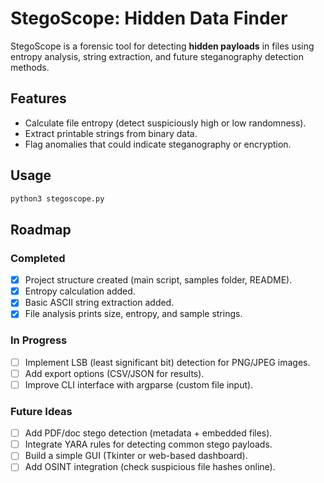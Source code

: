 # StegoScope: Hidden Data Finder

StegoScope is a forensic tool for detecting **hidden payloads** in files using entropy analysis, string extraction, and future steganography detection methods.

## Features
- Calculate file entropy (detect suspiciously high or low randomness).
- Extract printable strings from binary data.
- Flag anomalies that could indicate steganography or encryption.

## Usage
```bash
python3 stegoscope.py
```

##  Roadmap

###  Completed
- [x] Project structure created (main script, samples folder, README).
- [x] Entropy calculation added.
- [x] Basic ASCII string extraction added.
- [x] File analysis prints size, entropy, and sample strings.

###  In Progress
- [ ] Implement LSB (least significant bit) detection for PNG/JPEG images.
- [ ] Add export options (CSV/JSON for results).
- [ ] Improve CLI interface with argparse (custom file input).

### Future Ideas
- [ ] Add PDF/doc stego detection (metadata + embedded files).
- [ ] Integrate YARA rules for detecting common stego payloads.
- [ ] Build a simple GUI (Tkinter or web-based dashboard).
- [ ] Add OSINT integration (check suspicious file hashes online).
